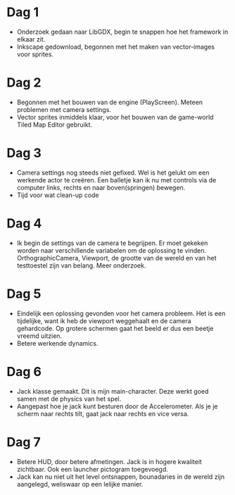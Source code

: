 # Dag 1
- Onderzoek gedaan naar LibGDX, begin te snappen hoe het framework in elkaar zit.
- Inkscape gedownload, begonnen met het maken van vector-images voor sprites.

# Dag 2
- Begonnen met het bouwen van de engine (PlayScreen). Meteen problemen met camera settings.
- Vector sprites inmiddels klaar, voor het bouwen van de game-world Tiled Map Editor gebruikt.
# Dag 3
- Camera settings nog steeds niet gefixed. Wel is het gelukt om een werkende actor te creëren. Een balletje kan ik nu met controls via de computer links, rechts en naar boven(springen) bewegen.
- Tijd voor wat clean-up code

# Dag 4

- Ik begin de settings van de camera te begrijpen. Er moet gekeken worden naar verschillende variabelen om de oplossing te vinden. OrthographicCamera, Viewport, de grootte van de wereld en van het testtoestel zijn van belang. Meer onderzoek. 

# Dag 5

- Eindelijk een oplossing gevonden voor het camera probleem. Het is een tijdelijke, want ik heb de viewport weggehaalt en de camera gehardcode. Op grotere schermen gaat het beeld er dus een beetje vreemd uitzien.
- Betere werkende dynamics.

# Dag 6

- Jack klasse gemaakt. Dit is mijn main-character. Deze werkt goed samen met de physics van het spel.
- Aangepast hoe je jack kunt besturen door de Accelerometer. Als je je scherm naar rechts tilt, gaat jack naar rechts en vice versa. 

# Dag 7

- Betere HUD, door betere afmetingen. Jack is in hogere kwaliteit zichtbaar. Ook een launcher pictogram toegevoegd. 
- Jack kan nu niet uit het level ontsnappen, bounadaries in de wereld zijn aangelegd, weliswaar op een lelijke manier.
